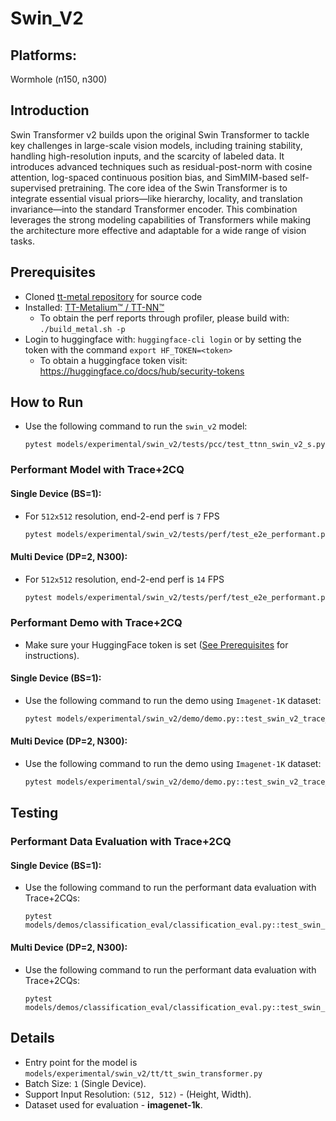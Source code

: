 # Swin_V2

## Platforms:
Wormhole (n150, n300)

## Introduction
Swin Transformer v2 builds upon the original Swin Transformer to tackle key challenges in large-scale vision models, including training stability, handling high-resolution inputs, and the scarcity of labeled data. It introduces advanced techniques such as residual-post-norm with cosine attention, log-spaced continuous position bias, and SimMIM-based self-supervised pretraining. The core idea of the Swin Transformer is to integrate essential visual priors—like hierarchy, locality, and translation invariance—into the standard Transformer encoder. This combination leverages the strong modeling capabilities of Transformers while making the architecture more effective and adaptable for a wide range of vision tasks.

## Prerequisites
- Cloned [tt-metal repository](https://github.com/tenstorrent/tt-metal) for source code
- Installed: [TT-Metalium™ / TT-NN™](https://github.com/tenstorrent/tt-metal/blob/main/INSTALLING.md)
  - To obtain the perf reports through profiler, please build with: `./build_metal.sh -p`
- Login to huggingface with: `huggingface-cli login` or by setting the token with the command `export HF_TOKEN=<token>`
   - To obtain a huggingface token visit: https://huggingface.co/docs/hub/security-tokens

## How to Run
- Use the following command to run the `swin_v2` model:
  ```
  pytest models/experimental/swin_v2/tests/pcc/test_ttnn_swin_v2_s.py
  ```

### Performant Model with Trace+2CQ

#### Single Device (BS=1):

- For `512x512` resolution, end-2-end perf is `7` FPS

    ```sh
    pytest models/experimental/swin_v2/tests/perf/test_e2e_performant.py::test_e2e_performant
    ```
#### Multi Device (DP=2, N300):

- For `512x512` resolution, end-2-end perf is `14` FPS

    ```sh
    pytest models/experimental/swin_v2/tests/perf/test_e2e_performant.py::test_e2e_performant_dp
    ```

### Performant Demo with Trace+2CQ
- Make sure your HuggingFace token is set ([See Prerequisites](#prerequisites) for instructions).

#### Single Device (BS=1):
- Use the following command to run the demo using `Imagenet-1K` dataset:

  ```bash
  pytest models/experimental/swin_v2/demo/demo.py::test_swin_v2_trace_2cqs_inference
  ```

#### Multi Device (DP=2, N300):
- Use the following command to run the demo using `Imagenet-1K` dataset:

  ```bash
  pytest models/experimental/swin_v2/demo/demo.py::test_swin_v2_trace_2cqs_inference_dp
  ```

## Testing

### Performant Data Evaluation with Trace+2CQ

#### Single Device (BS=1):

- Use the following command to run the performant data evaluation with Trace+2CQs:

  ```
  pytest models/demos/classification_eval/classification_eval.py::test_swin_v2_image_classification_eval
  ```

#### Multi Device (DP=2, N300):

- Use the following command to run the performant data evaluation with Trace+2CQs:

  ```
  pytest models/demos/classification_eval/classification_eval.py::test_swin_v2_image_classification_eval_dp
  ```
## Details
- Entry point for the model is `models/experimental/swin_v2/tt/tt_swin_transformer.py`
- Batch Size: `1` (Single Device).
- Support Input Resolution: `(512, 512)` - (Height, Width).
- Dataset used for evaluation - **imagenet-1k**.
